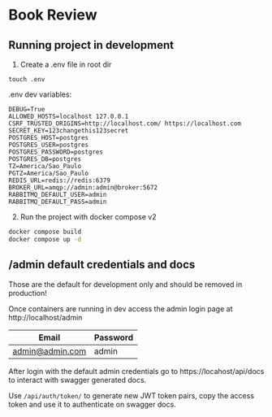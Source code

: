 # Book Review

## Running project in development

1. Create a .env file in root dir

```
touch .env
```

.env dev variables:

```
DEBUG=True
ALLOWED_HOSTS=localhost 127.0.0.1
CSRF_TRUSTED_ORIGINS=http://localhost.com/ https://localhost.com
SECRET_KEY=123changethis123secret
POSTGRES_HOST=postgres
POSTGRES_USER=postgres
POSTGRES_PASSWORD=postgres
POSTGRES_DB=postgres
TZ=America/Sao_Paulo
PGTZ=America/Sao_Paulo
REDIS_URL=redis://redis:6379
BROKER_URL=amqp://admin:admin@broker:5672
RABBITMQ_DEFAULT_USER=admin
RABBITMQ_DEFAULT_PASS=admin
```

2. Run the project with docker compose v2

```sh
docker compose build
docker compose up -d
```

## /admin default credentials and docs

Those are the default for development only and should be removed in production!

Once containers are running in dev access the admin login page at http://localhost/admin

| Email | Password |
| ------ | ------ |
| admin@admin.com | admin |


After login with the default admin credentials go to https://locahost/api/docs to interact with swagger generated docs.

Use `/api/auth/token/` to generate new JWT token pairs, copy the access token and use it to authenticate on swagger docs.
